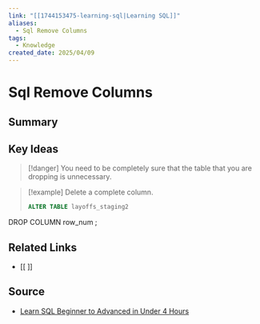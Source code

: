 ```yaml
---
link: "[[1744153475-learning-sql|Learning SQL]]"
aliases:
  - Sql Remove Columns
tags:
  - Knowledge
created_date: 2025/04/09
---
```

# Sql Remove Columns

## Summary

## Key Ideas
>[!danger] You need to be completely sure that the table that you are dropping is unnecessary.

>[!example] Delete a complete column.
>```SQL
>ALTER TABLE layoffs_staging2
DROP COLUMN row_num
;
## Related Links
- [[ ]]
## Source
- [Learn SQL Beginner to Advanced in Under 4 Hours](https://www.youtube.com/watch?v=OT1RErkfLNQ&t=9991s) 